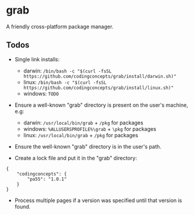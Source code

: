 # grab
A friendly cross-platform package manager.

## Todos

* Single link installs:
    * darwin: `/bin/bash -c "$(curl -fsSL https://github.com/codingconcepts/grab/install/darwin.sh)"`
    * linux: `/bin/bash -c "$(curl -fsSL https://github.com/codingconcepts/grab/install/linux.sh)"`
    * windows: `TODO`

* Ensure a well-known "grab" directory is present on the user's machine, e.g:
    * darwin:  `/usr/local/bin/grab` + `/pkg` for packages
    * windows: `%ALLUSERSPROFILE%\grab` + `\pkg` for packages
    * linux:   `/usr/local/bin/grab` + `/pkg` for packages

* Ensure the well-known "grab" directory is in the user's path.

* Create a lock file and put it in the "grab" directory:

```
{
    "codingconcepts": {
        "pa55": "1.0.1"
    }
}
```

* Process multiple pages if a version was specified until that version is found.